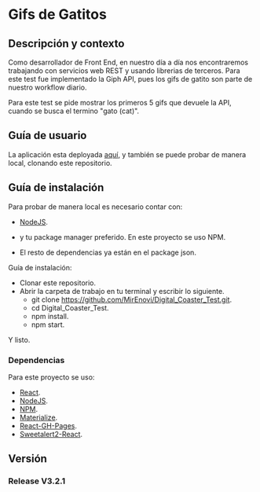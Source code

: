 
# Gifs de Gatitos

## Descripción y contexto

Como desarrollador de Front End, en nuestro día a día nos encontraremos trabajando con servicios web REST y usando librerias de terceros.
Para este test fue implementado la Giph API, pues los gifs de gatito son parte de nuestro workflow diario.

Para este test se pide mostrar los primeros 5 gifs que devuele la API, cuando se busca el termino "gato (cat)". 



## Guía de usuario

La aplicación esta deployada [aquí](https://mirenovi.github.io/Digital_Coaster_Test/), y también se puede probar de manera local, clonando este repositorio.


## Guía de instalación

Para probar de manera local es necesario contar con:
- [NodeJS](https://nodejs.org/es/).
- y tu package manager preferido. En este proyecto se uso NPM.

- El resto de dependencias ya están en el package json.


Guía de instalación:

- Clonar este repositorio.
- Abrir la carpeta de trabajo en tu terminal y escribir lo siguiente.
    - git clone https://github.com/MirEnovi/Digital_Coaster_Test.git.
    - cd Digital_Coaster_Test.
    - npm install.
    - npm start.

Y listo.

### Dependencias

Para este proyecto se uso:
- [React](https://jedwatson.github.io/react-select/).
- [NodeJS](https://nodejs.org/es/).
- [NPM](https://www.npmjs.com/).
- [Materialize](https://materializecss.com/getting-started.html).
- [React-GH-Pages](https://github.com/gitname/react-gh-pages).
- [Sweetalert2-React](https://www.npmjs.com/package/sweetalert2-react).



## Versión

### Release V3.2.1
